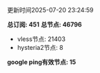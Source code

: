 更新时间2025-07-20 23:24:59

**总订阅: 451**
**总节点: 46796**
- vless节点: 21403
- hysteria2节点: 8

**google ping有效节点: 15**
